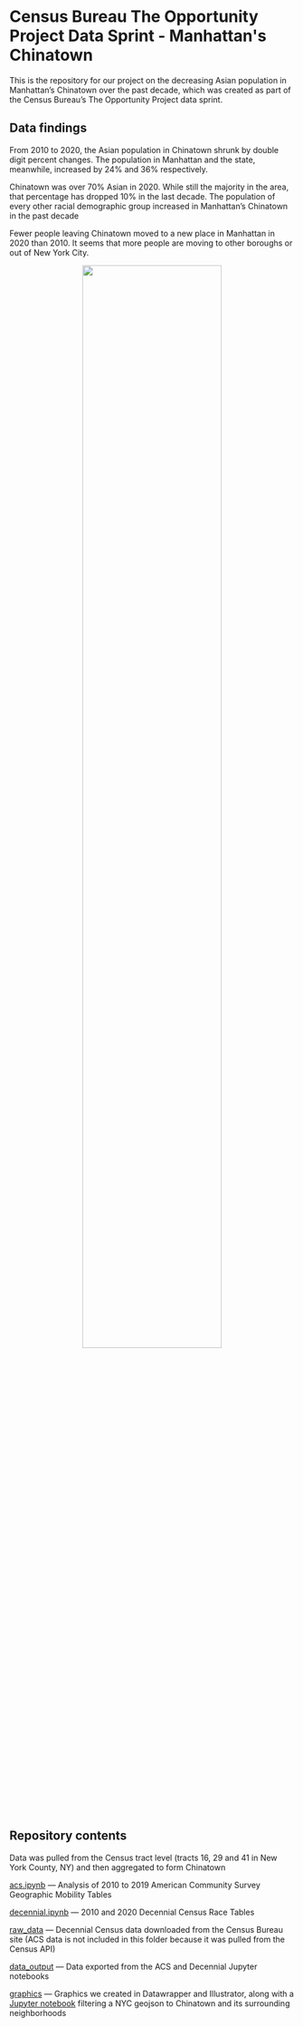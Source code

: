 # Census Bureau The Opportunity Project Data Sprint - Manhattan's Chinatown

This is the repository for our project on the decreasing Asian population in Manhattan’s Chinatown over the past decade, which was created as part of the Census Bureau’s The Opportunity Project data sprint. 

## Data findings
From 2010 to 2020, the Asian population in Chinatown shrunk by double digit percent changes. The population in Manhattan and the state, meanwhile, increased by 24% and 36% respectively.

Chinatown was over 70% Asian in 2020. While still the majority in the area, that percentage has dropped 10% in the last decade.
The population of every other racial demographic group increased in Manhattan’s Chinatown in the past decade

Fewer people leaving Chinatown moved to a new place in Manhattan in 2020 than 2010. It seems that more people are moving to other boroughs or out of New York City.

<p align="center">
<img src="https://user-images.githubusercontent.com/30391956/142343996-d5f56dfa-8c1e-4460-8dc4-fc60b6272fc3.png" width=70%>
</p>

## Repository contents
Data was pulled from the Census tract level (tracts 16, 29 and 41 in New York County, NY) and then aggregated to form Chinatown

[acs.ipynb](https://github.com/ilenapeng/census/blob/main/acs.ipynb) — Analysis of 2010 to 2019 American Community Survey Geographic Mobility Tables

[decennial.ipynb](https://github.com/ilenapeng/census/blob/main/decennial.ipynb) — 2010 and 2020 Decennial Census Race Tables

[raw_data](https://github.com/ilenapeng/census/tree/main/raw_data) — Decennial Census data downloaded from the Census Bureau site (ACS data is not included in this folder because it was pulled from the Census API)

[data_output](https://github.com/ilenapeng/census/tree/main/data_output) — Data exported from the ACS and Decennial Jupyter notebooks

[graphics](https://github.com/ilenapeng/census/tree/main/graphics) — Graphics we created in Datawrapper and Illustrator, along with a [Jupyter notebook](https://github.com/ilenapeng/census/blob/main/graphics/manhattan_geojson.ipynb) filtering a NYC geojson to Chinatown and its surrounding neighborhoods
